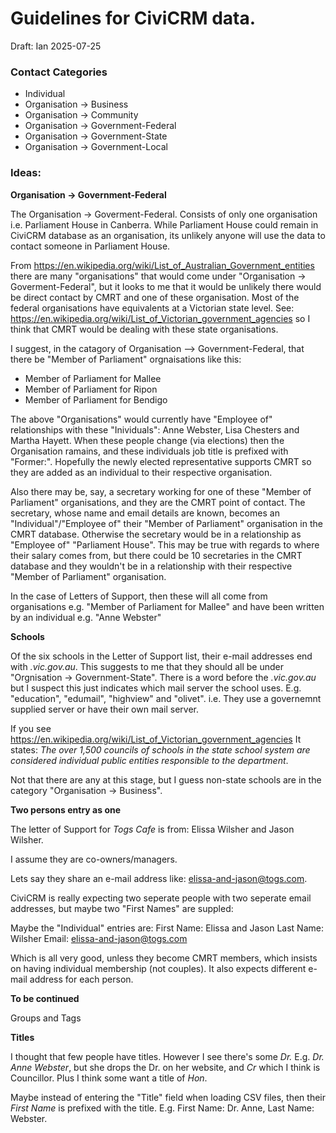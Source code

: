# Guidelines for CiviCRM data.

Draft: Ian 2025-07-25

### Contact Categories

* Individual
* Organisation -> Business
* Organisation -> Community
* Organisation -> Government-Federal
* Organisation -> Government-State
* Organisation -> Government-Local

### Ideas:

**Organisation -> Government-Federal**

The Organisation -> Goverment-Federal. Consists of only one organisation i.e. Parliament House in Canberra. While Parliament House could remain in CiviCRM database as an organisation, its unlikely anyone will use the data to contact someone in Parliament House. 

From https://en.wikipedia.org/wiki/List_of_Australian_Government_entities there are many "organisations" that would come under "Organisation -> Goverment-Federal", but it looks to me that it would be unlikely there would be direct contact by CMRT and one of these organisation. Most of the federal organisations have equivalents at a Victorian state level. See: https://en.wikipedia.org/wiki/List_of_Victorian_government_agencies so I think that CMRT would be dealing with these state organisations.

I suggest, in the catagory of Organisation --> Government-Federal, that there be "Member of Parliament" orgnaisations like this:

* Member of Parliament for Mallee
* Member of Parliament for Ripon
* Member of Parliament for Bendigo

The above "Organisations" would currently have "Employee of" relationships with these "Inividuals": Anne Webster, Lisa Chesters and Martha Hayett. When these people change (via elections) then the Organisation ramains, and these individuals job title is prefixed with "Former:". Hopefully the newly elected representative supports CMRT so they are added as an individual to their respective organisation. 
 
Also there may be, say, a secretary working for one of these "Member of Parliament" organisations, and they are the CMRT point of contact. The secretary, whose name and email details are known, becomes an "Individual"/"Employee of" their "Member of Parliament" organisation in the CMRT database. Otherwise the secretary would be in a relationship as "Employee of" "Parliament House". This may be true with regards to where their salary comes from, but there could be 10 secretaries in the CMRT database and they wouldn't be in a relationship with their respective "Member of Parliament" organisation. 

In the case of Letters of Support, then these will all come from organisations e.g. "Member of Parliament for Mallee" and have been written by an individual e.g. "Anne Webster"

**Schools**

Of the six schools in the Letter of Support list, their e-mail addresses end with *.vic.gov.au*. This suggests to me that they should all be under "Orgnisation -> Government-State". There is a word before the *.vic.gov.au* but I suspect this just indicates which mail server the school uses. E.g. "education", "edumail", "highview" and "olivet". i.e. They use a governemnt supplied server or have their own mail server.

If you see https://en.wikipedia.org/wiki/List_of_Victorian_government_agencies It states: *The over 1,500 councils of schools in the state school system are considered individual public entities responsible to the department*. 

Not that there are any at this stage, but I guess non-state schools are in the category "Organisation -> Business".

**Two persons entry as one**

The letter of Support for *Togs Cafe* is from: Elissa Wilsher and Jason Wilsher.

I assume they are co-owners/managers.

Lets say they share an e-mail address like: elissa-and-jason@togs.com.

CiviCRM is really expecting two seperate people with two seperate email addresses, but maybe two "First Names" are suppled:

Maybe the "Individual" entries are:
First Name: Elissa and Jason
Last Name: Wilsher
Email: elissa-and-jason@togs.com

Which is all very good, unless they become CMRT members, which insists on having individual membership (not couples). It also expects different e-mail address for each person.

**To be continued**

Groups and Tags

**Titles**

I thought that few people have titles. However I see there's some *Dr.* E.g. *Dr. Anne Webster*, but she drops the Dr. on her website, and *Cr* which I think is Councillor. Plus I think some want a title of *Hon*.

Maybe instead of entering the "Title" field when loading CSV files, then their *First Name* is prefixed with the title. E.g. First Name: Dr. Anne, Last Name: Webster.


